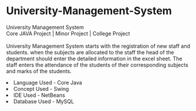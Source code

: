 # University-Management-System
University Management System <br/>
Core JAVA Project | Minor Project | College Project <br/>  
University Management System  starts with the registration of new staff and students. when the subjects are allocated to the staff the head of the department should enter the detailed information in the excel sheet. The staff enters the attendance of the students of their corresponding subjects and marks of the students.<br/>
<li>Language Used -  Core Java</li>
<li>Concept Used - Swing 
<li>IDE Used - NetBeans 
<li>Database Used - MySQL
